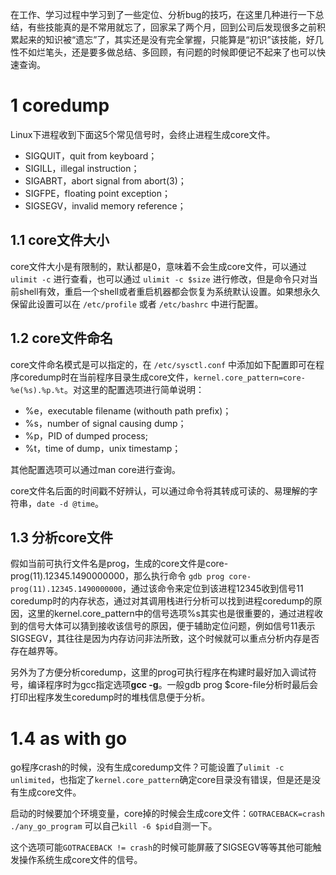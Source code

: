 
在工作、学习过程中学习到了一些定位、分析bug的技巧，在这里几种进行一下总结，有些技能真的是不常用就忘了，回家呆了两个月，回到公司后发现很多之前积累起来的知识被“遗忘”了，其实还是没有完全掌握，只能算是“初识”该技能，好几性不如烂笔头，还是要多做总结、多回顾，有问题的时候即便记不起来了也可以快速查询。

# 1 coredump
Linux下进程收到下面这5个常见信号时，会终止进程生成core文件。
- SIGQUIT，quit from keyboard；
- SIGILL，illegal instruction；
- SIGABRT，abort signal from abort(3)；
- SIGFPE，floating point exception；
- SIGSEGV，invalid memory reference；

## 1.1 core文件大小
core文件大小是有限制的，默认都是0，意味着不会生成core文件，可以通过 ```ulimit -c``` 进行查看，也可以通过 ```ulimit -c $size``` 进行修改，但是命令只对当前shell有效，重启一个shell或者重启机器都会恢复为系统默认设置。如果想永久保留此设置可以在 ```/etc/profile``` 或者 ```/etc/bashrc``` 中进行配置。

## 1.2 core文件命名
core文件命名模式是可以指定的，在 ```/etc/sysctl.conf``` 中添加如下配置即可在程序coredump时在当前程序目录生成core文件，```kernel.core_pattern=core-%e(%s).%p.%t```。对这里的配置选项进行简单说明：

- %e，executable filename (withouth path prefix)；
- %s，number of signal causing dump；
- %p，PID of dumped process;
- %t，time of dump，unix timestamp；

其他配置选项可以通过man core进行查询。

core文件名后面的时间戳不好辨认，可以通过命令将其转成可读的、易理解的字符串，```date -d @time```。

## 1.3 分析core文件
假如当前可执行文件名是prog，生成的core文件是core-prog(11).12345.1490000000，那么执行命令 `gdb prog core-prog(11).12345.1490000000`，通过该命令来定位到该进程12345收到信号11 coredump时的内存状态，通过对其调用栈进行分析可以找到进程coredump的原因，这里的kernel.core_pattern中的信号选项%s其实也是很重要的，通过进程收到的信号大体可以猜到接收该信号的原因，便于辅助定位问题，例如信号11表示SIGSEGV，其往往是因为内存访问非法所致，这个时候就可以重点分析内存是否存在越界等。

另外为了方便分析coredump，这里的prog可执行程序在构建时最好加入调试符号，编译程序时为gcc指定选项**gcc -g**。一般gdb prog $core-file分析时最后会打印出程序发生coredump时的堆栈信息便于分析。

# 1.4 as with go

go程序crash的时候，没有生成coredump文件？可能设置了`ulimit -c unlimited`，也指定了`kernel.core_pattern`确定core目录没有错误，但是还是没有生成core文件。

启动的时候要加个环境变量，core掉的时候会生成core文件：`GOTRACEBACK=crash ./any_go_program`
可以自己`kill -6 $pid`自测一下。

这个选项可能`GOTRACEBACK != crash`的时候可能屏蔽了SIGSEGV等等其他可能触发操作系统生成core文件的信号。
